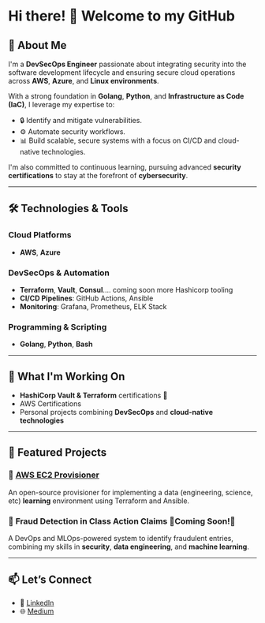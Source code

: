 # Hi there! 👋 Welcome to my GitHub

## 🚀 About Me
I'm a **DevSecOps Engineer** passionate about integrating security into the software development lifecycle and ensuring secure cloud operations across **AWS**, **Azure**, and **Linux environments**.

With a strong foundation in **Golang**, **Python**, and **Infrastructure as Code (IaC)**, I leverage my expertise to:

- 🔒 Identify and mitigate vulnerabilities.
- ⚙️ Automate security workflows.
- 📊 Build scalable, secure systems with a focus on CI/CD and cloud-native technologies.

I'm also committed to continuous learning, pursuing advanced **security certifications** to stay at the forefront of **cybersecurity**.

---

## 🛠️ Technologies & Tools

### Cloud Platforms
- **AWS**, **Azure**

### DevSecOps & Automation
- **Terraform**, **Vault**, **Consul**.... coming soon more Hashicorp tooling
- **CI/CD Pipelines**: GitHub Actions, Ansible
- **Monitoring**: Grafana, Prometheus, ELK Stack

### Programming & Scripting
- **Golang**, **Python**, **Bash**

---

## 🌱 What I'm Working On
- **HashiCorp Vault & Terraform** certifications 🏅
- AWS Certifications
- Personal projects combining **DevSecOps** and **cloud-native technologies**

---

## 📖 Featured Projects

### 🔑 **[AWS EC2 Provisioner](https://github.com/trenner1/EC2-Provisioner)**
An open-source provisioner for implementing a data (engineering, science, etc) **learning** environment using Terraform and Ansible.

### 🔎 **Fraud Detection in Class Action Claims** 🚧Coming Soon!🚧
A DevOps and MLOps-powered system to identify fraudulent entries, combining my skills in **security**, **data engineering**, and **machine learning**. 

---

## 📫 Let’s Connect

- 💼 [LinkedIn](https://linkedin.com/in/tlrenner)
- 🌐 [Medium](https://medium.com/@trevor.l.renner)
